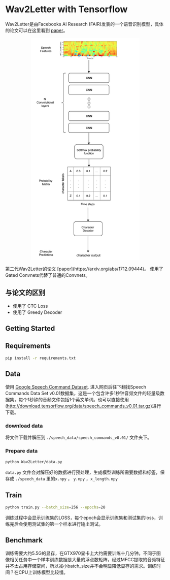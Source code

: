 # Wav2Letter with Tensorflow

Wav2Letter是由Facebooks AI Research (FAIR)发表的一个语音识别模型，具体的论文可以在这里看到 [paper](https://arxiv.org/pdf/1609.03193.pdf)。
<p align="center">
  <img src="Wav2Letter-diagram.png" alt="Precise 2 Diagram" height="700"/>
</p>
第二代Wav2Letter的论文 [paper](https://arxiv.org/abs/1712.09444)。 使用了Gated Convnets代替了普通的Convnets。



## 与论文的区别

* 使用了 CTC Loss
* 使用了 Greedy Decoder 

## Getting Started

## Requirements

```bash
pip install -r requirements.txt
```


## Data

使用 [Google Speech Command Dataset](https://www.kaggle.com/c/tensorflow-speech-recognition-challenge/data). 进入网页后往下翻找Speech Commands Data Set v0.01数据集，这是一个包含许多1秒钟音频文件的轻量级数据集，每个1秒钟的音频文件包括1个英文单词。也可以直接使用(http://download.tensorflow.org/data/speech_commands_v0.01.tar.gz)进行下载。

### download data

将文件下载并解压到 `./speech_data/speech_commands_v0.01/` 文件夹下。

### Prepare data


```bash
python Wav2Letter/data.py
```
`data.py` 文件会对解压好的数据进行预处理，生成模型训练所需要数据和标签，保存成 `./speech_data` 里的`x.npy` ， `y.npy` ，`x_length.npy`

## Train

```bash
python train.py --batch_size=256 --epochs=20
```
训练过程中会显示训练集的LOSS，每个epoch会显示训练集和测试集的loss，训练完后会使用测试集的第一个样本进行输出测试。

## Benchmark
训练需要大约5.5G的显存，在GTX970显卡上大约需要训练十几分钟。不同于图像相关任务中一个样本训练数据是大量的浮点数矩阵，经过MFCC提取的音频特征并不太占用存储空间，所以减小batch_size并不会明显降低显存的需求。训练时间？在CPU上训练模型比较慢。